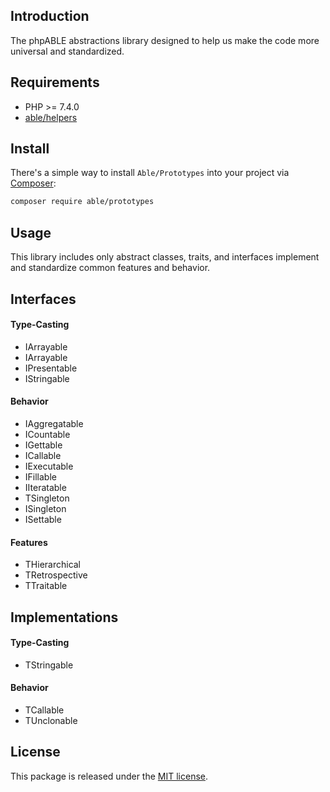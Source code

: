## Introduction
The phpABLE abstractions library designed to help us make the code more universal and standardized. 

## Requirements
* PHP >= 7.4.0
* [able/helpers](https://github.com/phpable/helpers)

## Install
There's a simple way to install ```Able/Prototypes``` into your project via [Composer](http://getcomposer.org):

```bash
composer require able/prototypes
```

## Usage
This library includes only abstract classes, traits, and interfaces implement and standardize common features and behavior. 

## Interfaces 

#### Type-Casting
* IArrayable
* IArrayable
* IPresentable
* IStringable

#### Behavior
* IAggregatable
* ICountable 
* IGettable
* ICallable 
* IExecutable
* IFillable
* IIteratable
* TSingleton
* ISingleton
* ISettable

#### Features 
* THierarchical
* TRetrospective
* TTraitable

## Implementations 

#### Type-Casting
* TStringable

#### Behavior
* TCallable
* TUnclonable

## License
This package is released under the [MIT license](https://github.com/phpable/prototypes/blob/master/LICENSE).
